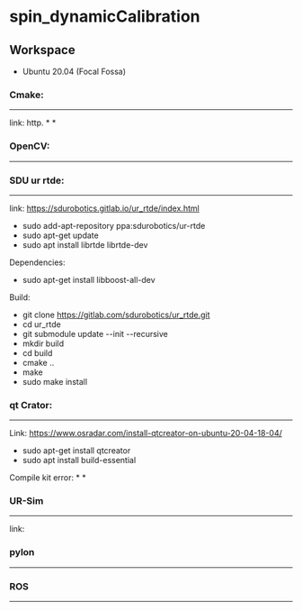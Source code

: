 # spin_dynamicCalibration

## Workspace
* Ubuntu 20.04 (Focal Fossa)

### Cmake:
__________________________________________
link: http.
*
*
### OpenCV:
__________________________________________
### SDU ur rtde:
__________________________________________
link: https://sdurobotics.gitlab.io/ur_rtde/index.html
* sudo add-apt-repository ppa:sdurobotics/ur-rtde
* sudo apt-get update
* sudo apt install librtde librtde-dev

Dependencies:
* sudo apt-get install libboost-all-dev

Build:
* git clone https://gitlab.com/sdurobotics/ur_rtde.git
* cd ur_rtde
* git submodule update --init --recursive
* mkdir build
* cd build
* cmake ..
* make
* sudo make install

### qt Crator:
__________________________________________
Link: https://www.osradar.com/install-qtcreator-on-ubuntu-20-04-18-04/
* sudo apt-get install qtcreator
* sudo apt install build-essential

Compile kit error:
*
*

### UR-Sim
__________________________________________
link: 
### pylon
__________________________________________
### ROS
__________________________________________

